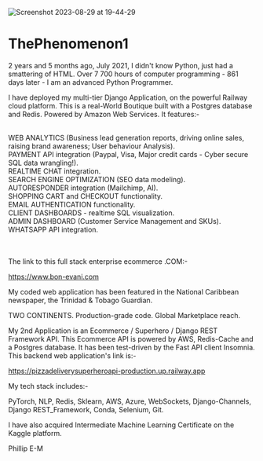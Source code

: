 ![Screenshot 2023-08-29 at 19-44-29](https://github.com/ThePhenomenon1/ThePhenomenon1/assets/96743401/fa2cbc95-4b0b-4eba-8c54-59f9b96d01e8)

# ThePhenomenon1

2 years and 5 months ago, July 2021, I didn't know Python, just had a smattering of HTML.
Over 7 700 hours of computer programming - 861 days later - I am an advanced Python Programmer.

I have deployed my multi-tier Django Application, on the powerful Railway cloud platform. 
This is a real-World Boutique built with a Postgres database and Redis. Powered by Amazon Web Services. It features:-

<br>
WEB ANALYTICS (Business lead generation reports, driving online sales, raising brand awareness; User behaviour Analysis).

<br>
PAYMENT API integration (Paypal, Visa, Major credit cards - Cyber secure SQL data wrangling!).

<br>
REALTIME CHAT integration.

<br>
SEARCH ENGINE OPTIMIZATION (SEO data modeling).

<br>
AUTORESPONDER integration (Mailchimp, AI).

<br>
SHOPPING CART and CHECKOUT functionality.

<br>
EMAIL AUTHENTICATION functionality.

<br>
CLIENT DASHBOARDS - realtime SQL visualization.

<br>
ADMIN DASHBOARD (Customer Service Management and SKUs).

<br>
WHATSAPP API integration.

\
\
The link to this full stack enterprise ecommerce .COM:-

https://www.bon-evani.com

My coded web application has been featured in the National Caribbean newspaper, the Trinidad & Tobago Guardian.

TWO CONTINENTS. Production-grade code. Global Marketplace reach.

My 2nd Application is an Ecommerce / Superhero / Django REST Framework API. 
This Ecommerce API is powered by AWS, Redis-Cache and a Postgres database. It has been test-driven by the Fast API client Insomnia.
This backend web application's link is:-

https://pizzadeliverysuperheroapi-production.up.railway.app

My tech stack includes:-

PyTorch,
NLP,
Redis,
Sklearn,
AWS,
Azure,
WebSockets,
Django-Channels,
Django REST_Framework,
Conda,
Selenium,
Git.

I have also acquired Intermediate Machine Learning Certificate on the Kaggle platform.

Phillip E-M
